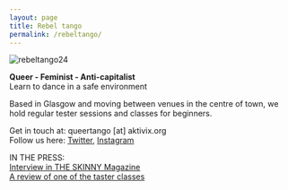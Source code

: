 ```yaml
---
layout: page
title: Rebel tango
permalink: /rebeltango/
---
```

![rebeltango24](https://github.com/rosedetivoli/rosedetivoli.github.io/assets/22683802/c206dc9e-7ebd-44ed-ba26-045d26b85656)

**Queer - Feminist - Anti-capitalist**  
Learn to dance in a safe environment  
  
Based in Glasgow and moving between venues in the centre of town, we hold regular tester sessions and classes for beginners.  

Get in touch at: queertango [at] aktivix.org  
Follow us here: [Twitter](https://twitter.com/rebel_tango), [Instagram](https://www.instagram.com/rebeltangoglasgow/)  
  
IN THE PRESS:    
[Interview in THE SKINNY Magazine](https://www.theskinny.co.uk/intersections/interviews/partner-up)  
[A review of one of the taster classes](https://glasgowuniversitymagazine.co.uk/articles/culture-2/the-art-of-loving-through-rebel-tango/)  



